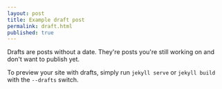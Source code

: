 ```yaml
---
layout: post
title: Example draft post
permalink: draft.html
published: true
---
```


Drafts are posts without a date. They're posts you're still working on and don't
want to publish yet.

To preview your site with drafts, simply run `jekyll serve` or `jekyll build`
with the `--drafts` switch.
